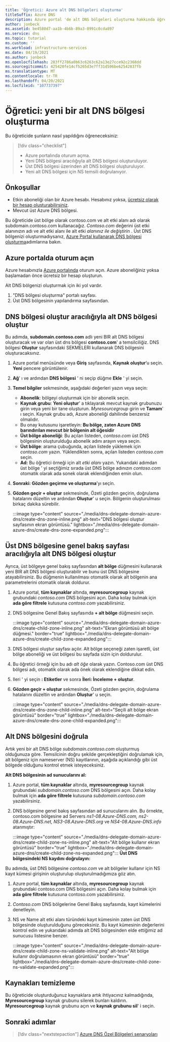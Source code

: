 ```yaml
---
title: 'Öğretici: Azure alt DNS bölgeleri oluşturma'
titleSuffix: Azure DNS
description: Azure portal 'de alt DNS bölgeleri oluşturma hakkında öğretici.
author: jonbeck
ms.assetid: be4580d7-aa1b-4b6b-89a3-0991c0cda897
ms.service: dns
ms.topic: tutorial
ms.custom: ''
ms.workload: infrastructure-services
ms.date: 04/19/2021
ms.author: jonbeck
ms.openlocfilehash: 283ff2786a0b63c6263c62a13e27cce92c2368dd
ms.sourcegitcommit: 425420fe14cf5265d3e7ff31d596be62542837fb
ms.translationtype: MT
ms.contentlocale: tr-TR
ms.lasthandoff: 04/20/2021
ms.locfileid: "107737397"
---
```

# <a name="tutorial-creating-a-new-child-dns-zone"></a>Öğretici: yeni bir alt DNS bölgesi oluşturma

Bu öğreticide şunların nasıl yapıldığını öğreneceksiniz: 

> [!div class="checklist"]
> * Azure portalında oturum açma.
> * Yeni DNS bölgesi aracılığıyla alt DNS bölgesi oluşturuluyor.
> * Üst DNS bölgesi üzerinden alt DNS bölgesi oluşturuluyor.
> * Yeni alt DNS bölgesi için NS temsili doğrulanıyor.

## <a name="prerequisites"></a>Önkoşullar

* Etkin aboneliği olan bir Azure hesabı.  Hesabınız yoksa, [ücretsiz olarak bir hesap oluşturabilirsiniz](https://azure.microsoft.com/free/?WT.mc_id=A261C142F).
* Mevcut üst Azure DNS bölgesi.  

Bu öğreticide üst bölge olarak contoso.com ve alt etki alanı adı olarak subdomain.contoso.com kullanacağız.  *Contoso.com* değerini üst etki alanınızın adı ve alt etki alanı ile alt etki *alanınız ile değiştirin* .  Üst DNS bölgenizi oluşturmadıysanız, [Azure Portal kullanarak DNS bölgesi oluşturma](./dns-getstarted-portal.md#create-a-dns-zone)adımlarına bakın. 


## <a name="sign-in-to-azure-portal"></a>Azure portalda oturum açın

Azure hesabınızla [Azure portalında](https://portal.azure.com/) oturum açın.
Azure aboneliğiniz yoksa başlamadan önce ücretsiz bir hesap oluşturun.

Alt DNS bölgenizi oluşturmak için iki yol vardır.
1.  "DNS bölgesi oluşturma" portalı sayfası.
1.  Üst DNS bölgesinin yapılandırma sayfasından.

## <a name="create-child-dns-zone-via-create-dns-zone"></a>DNS bölgesi oluştur aracılığıyla alt DNS bölgesi oluştur

Bu adımda, **subdomain.contoso.com** adlı yeni BIR alt DNS bölgesi oluşturacak ve var olan üst dns bölgesi **contoso.com**' a temsilciliğiz. DNS bölgesi **Oluştur** sayfasındaki SEKMELERI kullanarak DNS bölgesini oluşturacaksınız.
1.  Azure portal menüsünde veya **Giriş** sayfasında, **Kaynak oluştur**’u seçin. **Yeni** pencere görüntülenir.
1.  **Ağ**' ı ve ardından **DNS bölgesi** ' ni seçip düğme **Ekle** ' yi seçin.

1.  **Temel bilgiler** sekmesinde, aşağıdaki değerleri yazın veya seçin:
    * **Abonelik**: bölgeyi oluşturmak için bir abonelik seçin.
    * **Kaynak grubu**: **Yeni oluştur**' a tıklayarak mevcut kaynak grubunuzu girin veya yeni bir tane oluşturun. *Myresourcegroup* girin ve **Tamam**' ı seçin. Kaynak grubu adı, Azure aboneliği dahilinde benzersiz olmalıdır.
    * Bu onay kutusunu işaretleyin: **Bu bölge, zaten Azure DNS barındırılan mevcut bir bölgenin alt öğesidir**
    * **Üst bölge aboneliği**: Bu açılan listeden, *contoso.com* üst DNS bölgesinin oluşturulduğu abonelik adını arayın veya seçin.
    * **Üst bölge**: arama çubuğunda, açılan listede yüklemek için *contoso.com* yazın. Yüklendikten sonra, açılan listeden *contoso.com* seçin.
    * **Ad:** Bu öğretici örneği için alt *etki alanı* yazın. Yukarıdaki adımdan üst bölge ' yi seçtiğimiz sırada üst DNS bölge adınızın *contoso.com* otomatik olarak ada sonek olarak eklendiğinden emin olun.

1. **Sonraki: Gözden geçirme ve oluşturma**’yı seçin.
1. **Gözden geçir + oluştur** sekmesinde, Özeti gözden geçirin, doğrulama hatalarını düzeltin ve ardından **Oluştur**' u seçin.
Bölgenin oluşturulması birkaç dakika sürebilir.

    :::image type="content" source="./media/dns-delegate-domain-azure-dns/create-dns-zone-inline.png" alt-text="DNS bölgesi oluştur sayfasının ekran görüntüsü." lightbox="./media/dns-delegate-domain-azure-dns/create-dns-zone-expanded.png":::

## <a name="create-child-dns-zone-via-parent-dns-zone-overview-page"></a>Üst DNS bölgesine genel bakış sayfası aracılığıyla alt DNS bölgesi oluştur
Ayrıca, üst bölgeye genel bakış sayfasından **alt bölge** düğmesini kullanarak yeni BIR alt DNS bölgesi oluşturabilir ve bunu üst DNS bölgesine atayabilirsiniz. Bu düğmenin kullanılması otomatik olarak alt bölgenin ana parametrelerini otomatik olarak doldurur. 

1.  Azure portal, **tüm kaynaklar** altında, **myresourcegroup** kaynak grubundaki *contoso.com* DNS bölgesini açın. Daha kolay bulmak için **ada göre filtrele** kutusuna *contoso.com* yazabilirsiniz.
1.  DNS bölgesine Genel Bakış sayfasında **+ alt bölge** düğmesini seçin.

      :::image type="content" source="./media/dns-delegate-domain-azure-dns/create-child-zone-inline.png" alt-text="Ekran görüntüsü alt bölge düğmesi." border="true" lightbox="./media/dns-delegate-domain-azure-dns/create-child-zone-expanded.png":::

1.  DNS bölgesi oluştur sayfası açılır. Alt bölge seçeneği zaten işaretli, üst bölge aboneliği ve üst bölgesi bu sayfada sizin için doldurulur.
1.  Bu öğretici örneği için bu adı *alt öğe* olarak yazın. Contoso.com üst DNS bölgesi adı, otomatik olarak ada önek olarak eklendiğine dikkat edin.
1.  Ileri ' yi seçin **: Etiketler** ve sonra **İleri: İnceleme + oluştur**.
1.  **Gözden geçir + oluştur** sekmesinde, Özeti gözden geçirin, doğrulama hatalarını düzeltin ve ardından **Oluştur**' u seçin.

    :::image type="content" source="./media/dns-delegate-domain-azure-dns/create-dns-zone-child-inline.png" alt-text="Seçili alt bölge ekran görüntüsü" border="true" lightbox="./media/dns-delegate-domain-azure-dns/create-dns-zone-child-expanded.png":::

## <a name="verify-child-dns-zone"></a>Alt DNS bölgesini doğrula
Artık yeni bir alt DNS bölge *subdomain.contoso.com* oluşturmuş olduğunuza göre. Temsilcinin doğru şekilde gerçekleştiğini doğrulamak için, alt bölgeniz için nameserver (NS) kayıtlarının, aşağıda açıklandığı gibi üst bölgede olduğunu kontrol etmek isteyeceksiniz.  

**Alt DNS bölgesinin ad sunucularını al:**

1.  Azure portal, **tüm kaynaklar** altında, **myresourcegroup** kaynak grubundaki *subdomain.contoso.com* DNS bölgesini açın. Daha kolay bulmak için **ada göre filtrele** kutusuna *subdomain.contoso.com* yazabilirsiniz.
1.  DNS bölgesine genel bakış sayfasından ad sunucularını alın. Bu örnekte, contoso.com bölgesine ad Servers *ns1-08.Azure-DNS.com, ns2-08.Azure-DNS.net, NS3-08.Azure-DNS.org* ve *NS4-08.Azure-DNS.info* atanmıştır:

      :::image type="content" source="./media/dns-delegate-domain-azure-dns/create-child-zone-ns-inline.png" alt-text="Alt bölge kullanır ekran görüntüsü" border="true" lightbox="./media/dns-delegate-domain-azure-dns/create-child-zone-ns-expanded.png":::
**Üst DNS bölgesindeki NS kaydını doğrulayın:**

Bu adımda, üst DNS bölgesine *contoso.com* ve alt bölgeler kullanır için NS kayıt kümesi girişinin oluşturulup oluşturulmadığımıza göz atın.

1. Azure portal, **tüm kaynaklar** altında, **myresourcegroup** kaynak grubundaki contoso.com DNS bölgesini açın. Daha kolay bulmak için **ada göre filtrele** kutusuna contoso.com yazabilirsiniz.
1.  *Contoso.com* DNS bölgelerine Genel Bakış sayfasında, kayıt kümelerini denetleyin.
1.  NS ve Name alt etki alanı türündeki kayıt kümesinin zaten üst DNS bölgesinde oluşturulduğunu göreceksiniz. Bu kayıt kümesinin değerlerini kontrol edin ve yukarıdaki adımda alt DNS bölgesinden elde ettiğimiz ad sunucusu listesine benzer.

     :::image type="content" source="./media/dns-delegate-domain-azure-dns/create-child-zone-ns-validate-inline.png" alt-text="Alt bölge kullanır doğrulamasının ekran görüntüsü" border="true" lightbox="./media/dns-delegate-domain-azure-dns/create-child-zone-ns-validate-expanded.png":::
## <a name="clean-up-resources"></a>Kaynakları temizleme
Bu öğreticide oluşturduğunuz kaynaklara artık ihtiyacınız kalmadığında, **Myresourcegroup** kaynak grubunu silerek bunları kaldırın. **Myresourcegroup** kaynak grubunu açın ve **kaynak grubunu sil**' i seçin.

## <a name="next-steps"></a>Sonraki adımlar

> [!div class="nextstepaction"]
> [Azure DNS Özel Bölgeleri senaryoları](private-dns-scenarios.md)
